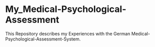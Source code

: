 # My_Medical-Psychological-Assessment

This Repository describes my Experiences with the German Medical-Psychological-Assessment-System.
